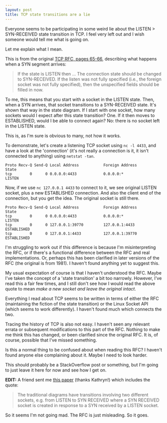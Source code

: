 ```yaml
---
layout: post
title: TCP state transitions are a lie
---
```


Everyone seems to be participating in some weird lie about the LISTEN > SYN-RECEIVED state transition in TCP. I feel very left out and I wish someone would tell me what is going on.

Let me explain what I mean.

This is from the original [TCP RFC, pages 65-66](https://tools.ietf.org/html/rfc793#page-65), describing what happens when a SYN segment arrives:

> If the state is LISTEN then ... The connection state should be changed to SYN-RECEIVED. If the listen was not fully specified (i.e., the foreign socket was not fully specified), then the unspecified fields should be filled in now.

To me, this means that you start with a socket in the LISTEN state. Then, when a SYN arrives, that socket transitions to a SYN-RECEIVED state. It's shown that way in the state diagram. If I start with one socket, how many sockets would I expect after this state transition? One. If it then moves to ESTABLISHED, would I be able to connect again? No: there is no socket left in the LISTEN state.

This is, as I'm sure is obvious to many, not how it works.

To demonstrate, let's create a listening TCP socket using `nc -l 4433`, and have a look at the 'connection' (it's not really a connection is it, it isn't connected to anything) using `netstat -tan`.

```plaintext
Proto Recv-Q Send-Q Local Address           Foreign Address         State
tcp        0      0 0.0.0.0:4433            0.0.0.0:*               LISTEN
```

Now, if we use `nc 127.0.0.1 4433` to connect to it, we see original LISTEN socket, plus a new ESTABLISHED connection. And also the client end of the connection, but you get the idea. The original socket is still there.

```plaintext
Proto Recv-Q Send-Q Local Address           Foreign Address         State
tcp        0      0 0.0.0.0:4433            0.0.0.0:*               LISTEN
tcp        0      0 127.0.0.1:39770         127.0.0.1:4433          ESTABLISHED
tcp        0      0 127.0.0.1:4433          127.0.0.1:39770         ESTABLISHED
```

I'm struggling to work out if this difference is because I'm misinterpreting the RFC, or if there's a functional difference between the RFC and real implementations. Or, perhaps this has been clarified in later versions of the RFC (the original is from 1981). I haven't found anything yet to suggest this.

My usual expectation of course is that I haven't understood the RFC. Maybe I've taken the concept of a 'state transition' a bit too narrowly. However, I've read this a fair few times, and I still don't see how I would read the above quote to mean _make a new socket and leave the original intact_.

Everything I read about TCP seems to be written in terms of either the RFC (maintaining the fiction of the state transition) or the Linux Socket API (which seems to work differently). I haven't found much which connects the two.

Tracing the history of TCP is also not easy. I haven't seen any relevant errata or subsequent modifications to this part of the RFC. Nothing to make me think this has changed, or been clarified since the original RFC. It is, of course, possible that I've missed something.

Is this a normal thing to be confused about when reading this RFC? I haven't found anyone else complaining about it. Maybe I need to look harder.

This should probably be a StackOverflow post or something, but I'm going to just leave it here for now and see how I get on.

**EDIT:** A friend sent me [this paper](https://www.cl.cam.ac.uk/techreports/UCAM-CL-TR-624.pdf) (thanks Kathryn!) which includes the quote:

> The traditional diagrams have transitions involving two different sockets, e.g. from LISTEN to SYN RECEIVED where a SYN RECEIVED socket is created in response to a SYN received by a LISTEN socket.

So it seems I'm not going mad. The RFC is just misleading. So it goes.
